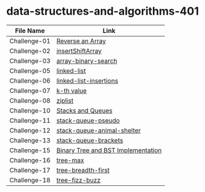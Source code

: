 # data-structures-and-algorithms-401

|File Name           |Link                                       |        
|------------------  | -------------------------------           |
|Challenge-01 |[Reverse an Array ](https://github.com/Maiada-Ibrahim/data-structures-and-algorithms-401/blob/main/challenges/challenge-01/README.md)|
|Challenge-02 |[insertShiftArray ](https://github.com/Maiada-Ibrahim/data-structures-and-algorithms-401/blob/main/challenges/challenge-02/README.md)|
|Challenge-03|[array-binary-search ](https://github.com/Maiada-Ibrahim/data-structures-and-algorithms-401/blob/main/challenges/challenge-03/README.md)|
|Challenge-05|[linked-list](https://github.com/Maiada-Ibrahim/data-structures-and-algorithms-401/tree/main/challenges/challenge-05)|
|Challenge-06|[linked-list-insertions](https://github.com/Maiada-Ibrahim/data-structures-and-algorithms-401/tree/main/challenges/challenge-06)|
|Challenge-07|[k-th value](https://github.com/Maiada-Ibrahim/data-structures-and-algorithms-401/tree/main/challenges/challenge-07)|
|Challenge-08|[ziplist](https://github.com/Maiada-Ibrahim/data-structures-and-algorithms-401/tree/main/challenges/challange-08)|
|Challenge-10|[Stacks and Queues](https://github.com/Maiada-Ibrahim/data-structures-and-algorithms-401/tree/main/challenges/challenge-10)|
|Challenge-11|[stack-queue-pseudo](https://github.com/Maiada-Ibrahim/data-structures-and-algorithms-401/tree/main/challenges/challenge-11)|
|Challenge-12|[stack-queue-animal-shelter](https://github.com/Maiada-Ibrahim/data-structures-and-algorithms-401/tree/main/challenges/challange-12)|
|Challenge-13|[stack-queue-brackets](https://github.com/Maiada-Ibrahim/data-structures-and-algorithms-401/tree/main/challenges/challange-13)|
|Challenge-15|[ Binary Tree and BST Implementation](https://github.com/Maiada-Ibrahim/data-structures-and-algorithms-401/tree/main/challenges/challenge-15)|
|Challenge-16|[ tree-max](https://github.com/Maiada-Ibrahim/data-structures-and-algorithms-401/tree/main/challenges/challenge-16)|
|Challenge-17|[ tree-breadth-first](https://github.com/Maiada-Ibrahim/data-structures-and-algorithms-401/tree/main/challenges/challenge-17)|
|Challenge-18|[ tree-fizz-buzz](https://github.com/Maiada-Ibrahim/data-structures-and-algorithms-401/tree/main/challenges/challenge-18)|